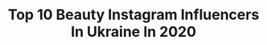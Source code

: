 ---
title: Top 10 Beauty Instagram Influencers In Ukraine In 2020
description: >-
  Find top beauty Instagram influencers in Ukraine in 2020. Most popular hashtags: #beauty #stayhome #makeup #makeupartist.
platform: Instagram
profiles:
  - username: "__samburska"
    fullname: >-
      Танюша Самбурська🐻
    location: "Ukraine"
    followers: 1434682
    engagement: 1969
    commentsToLikes: 0.027277
    id: ck5zzi67ybrrq0i145ne594x2
    verified: false
    hashtags: ""
  - username: "sulbieosmanova_makeup"
    fullname: >-
      СУЛЬБИЕ ОСМАНОВА
    location: "Ukraine"
    followers: 30110
    engagement: 609
    commentsToLikes: 0.070832
    id: ck0u70jhm3jwh0i195vfuqdxs
    verified: false
    hashtags: "#makeuplooks, #newyear2020, #sobeautylab, #soweddingdress"
  - username: "lana_musienko"
    fullname: >-
      Lana🤍
    location: "Ukraine"
    followers: 126830
    engagement: 490
    commentsToLikes: 0.061185
    id: ck0ubfbkbefhs0i19o4omnxv6
    verified: false
    hashtags: "#naturallygood, #philipslumea"
  - username: "alonavaskovska"
    fullname: >-
      Альона Панова Hairdresser
    location: "Ukraine"
    followers: 33043
    engagement: 741
    commentsToLikes: 0.037907
    id: ck0u2kgcn041w0i19pliwx7se
    verified: false
    hashtags: "#lookoftheday, #vaskovska, #hairstylebyvaskovskaa"
  - username: "ann_luchkova"
    fullname: >-
      Ann Luchkova
    location: "Ukraine"
    followers: 35078
    engagement: 366
    commentsToLikes: 0.081674
    id: ck0vwpvcuuzxp0i19jbpawzpq
    verified: false
    hashtags: "#nolipstick, #clinique, #genosus, #tekirova"
  - username: "viktoriya_nimets"
    fullname: >-
      Дизайнер Одежды
    location: "Ukraine"
    followers: 23214
    engagement: 372
    commentsToLikes: 0.205067
    id: ck5py86e3urn00i11wq6f2lfm
    verified: false
    hashtags: "#elenablinovskaya, #coffeetime, #eveningdresses, #beautybloger"
  - username: "antonova_makeup"
    fullname: >-
      💋 ᴀʟeɴᴀ ᴀɴᴛᴏɴᴏᴠᴀ  ᴍᴀᴋᴇ ᴜᴘ
    location: "Ukraine"
    followers: 63388
    engagement: 231
    commentsToLikes: 0.083494
    id: ck6ufsondywxe0j7133ne0d9x
    verified: false
    hashtags: "#makeupmoskow, #kimkardashianmakeup, #makeupnyc, #romanovamakeup"
  - username: "anna.nosok"
    fullname: >-
      Digital influencer
    location: "Ukraine"
    followers: 203323
    engagement: 1077
    commentsToLikes: 0.010733
    id: ck0twgoa4falv0i190je5sciu
    verified: false
    hashtags: "#pillowdress, #quarantinepillowchallenge, #annanosok, #artistrystudio"
  - username: "viksmile"
    fullname: >-
      Психолог Блогер Вікторія Київ
    location: "Ukraine"
    followers: 80869
    engagement: 632
    commentsToLikes: 0.023254
    id: ck8td7m49285x0j783y5q3fd2
    verified: false
    hashtags: "#viksmile, #viksmilemodel, #viksmileinuk, #worldbloggersawards"
  - username: "roksolanalima"
    fullname: >-
      Щоденник business woman ☁️
    location: "Ukraine"
    followers: 37591
    engagement: 516
    commentsToLikes: 0.029372
    id: ck0u7d0fk4gh00i19vo4089y1
    verified: false
    hashtags: "#roksolanalima, #nails, #pantonenails, #limaschool"
---